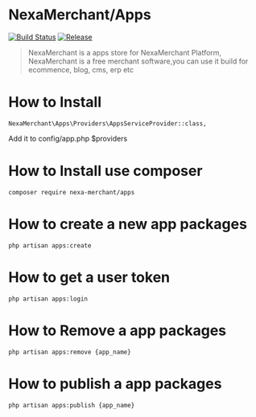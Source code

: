# NexaMerchant/Apps

[![Build Status](https://github.com/NexaMerchant/apps/workflows/Laravel/badge.svg)](https://github.com/NexaMerchant/apps)
[![Release](https://img.shields.io/github/release/NexaMerchant/apps.svg?style=flat-square)](https://github.com/NexaMerchant/apps/releases)

> NexaMerchant is a apps store for NexaMerchant Platform, NexaMerchant is a free merchant software,you can use it build for ecommence, blog, cms, erp etc

# How to Install


```
NexaMerchant\Apps\Providers\AppsServiceProvider::class,
```
Add it to config/app.php $providers

# How to Install use composer

```
composer require nexa-merchant/apps
```

# How to create a new app packages
```
php artisan apps:create
```

# How to get a user token

```
php artisan apps:login
```

# How to Remove a app packages
```
php artisan apps:remove {app_name}
```

# How to publish a app packages
```
php artisan apps:publish {app_name}
```
